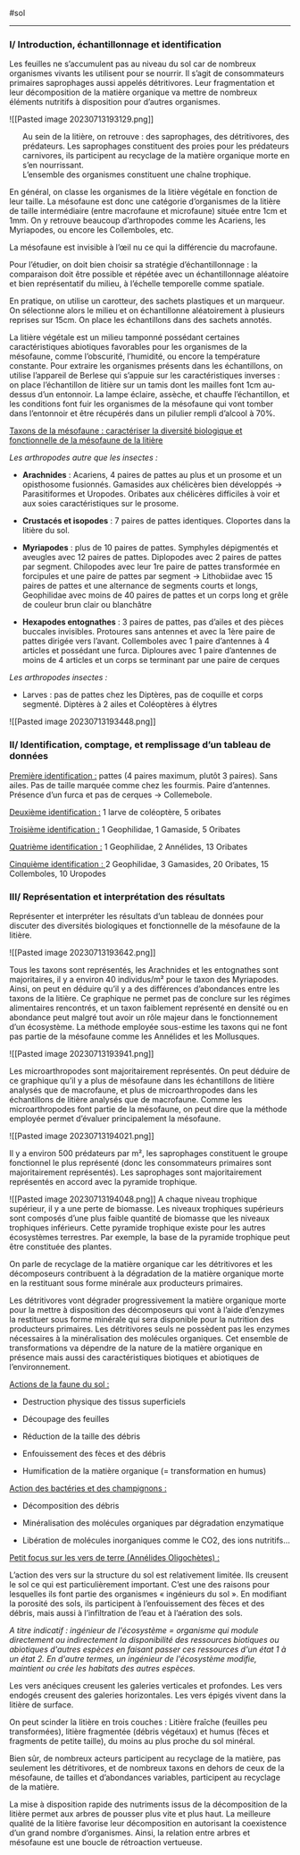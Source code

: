 #sol 
___

### I/ Introduction, échantillonnage et identification

Les feuilles ne s’accumulent pas au niveau du sol car de nombreux organismes vivants les utilisent pour se nourrir. Il s’agit de consommateurs primaires saprophages aussi appelés détritivores. Leur fragmentation et leur décomposition de la matière organique va mettre de nombreux éléments nutritifs à disposition pour d’autres organismes.

![[Pasted image 20230713193129.png]]
<ul> Au sein de la litière, on retrouve : des saprophages, des détritivores, des prédateurs. Les saprophages constituent des proies pour les prédateurs carnivores, ils participent au recyclage de la matière organique morte en s’en nourrissant.
<br>
L’ensemble des organismes constituent une chaîne trophique.</ul>

En général, on classe les organismes de la litière végétale en fonction de leur taille. La mésofaune est donc une catégorie d’organismes de la litière de taille intermédiaire (entre macrofaune et microfaune) située entre 1cm et 1mm. On y retrouve beaucoup d’arthropodes comme les Acariens, les Myriapodes, ou encore les Collemboles, etc.

La mésofaune est invisible à l’œil nu ce qui la différencie du macrofaune.

Pour l’étudier, on doit bien choisir sa stratégie d’échantillonnage : la comparaison doit être possible et répétée avec un échantillonnage aléatoire et bien représentatif du milieu, à l’échelle temporelle comme spatiale.

En pratique, on utilise un carotteur, des sachets plastiques et un marqueur. On sélectionne alors le milieu et on échantillonne aléatoirement à plusieurs reprises sur 15cm. On place les échantillons dans des sachets annotés.

La litière végétale est un milieu tamponné possédant certaines caractéristiques abiotiques favorables pour les organismes de la mésofaune, comme l’obscurité, l’humidité, ou encore la température constante. Pour extraire les organismes présents dans les échantillons, on utilise l’appareil de Berlese qui s’appuie sur les caractéristiques inverses : on place l’échantillon de litière sur un tamis dont les mailles font 1cm au-dessus d’un entonnoir. La lampe éclaire, assèche, et chauffe l’échantillon, et les conditions font fuir les organismes de la mésofaune qui vont tomber dans l’entonnoir et être récupérés dans un pilulier rempli d’alcool à 70%.

<u>Taxons de la mésofaune : caractériser la diversité biologique et fonctionnelle de la mésofaune de la litière</u>

*Les arthropodes autre que les insectes :*

- **Arachnides** : Acariens, 4 paires de pattes au plus et un prosome et un opisthosome fusionnés. Gamasides aux chélicères bien développés -> Parasitiformes et Uropodes. Oribates aux chélicères difficiles à voir et aux soies caractéristiques sur le prosome.

- **Crustacés et isopodes** : 7 paires de pattes identiques. Cloportes dans la litière du sol.

- **Myriapodes** : plus de 10 paires de pattes. Symphyles dépigmentés et aveugles avec 12 paires de pattes. Diplopodes avec 2 paires de pattes par segment. Chilopodes avec leur 1re paire de pattes transformée en forcipules et une paire de pattes par segment -> Lithobiidae avec 15 paires de pattes et une alternance de segments courts et longs, Geophilidae avec moins de 40 paires de pattes et un corps long et grêle de couleur brun clair ou blanchâtre

- **Hexapodes entognathes** : 3 paires de pattes, pas d’ailes et des pièces buccales invisibles. Protoures sans antennes et avec la 1ère paire de pattes dirigée vers l’avant. Collemboles avec 1 paire d’antennes à 4 articles et possédant une furca. Diploures avec 1 paire d’antennes de moins de 4 articles et un corps se terminant par une paire de cerques


*Les arthropodes insectes :*

- Larves : pas de pattes chez les Diptères, pas de coquille et corps segmenté. Diptères à 2 ailes et Coléoptères à élytres

![[Pasted image 20230713193448.png]]

### II/ Identification, comptage, et remplissage d’un tableau de données

<u>Première identification :</u> pattes (4 paires maximum, plutôt 3 paires). Sans ailes. Pas de taille marquée comme chez les fourmis. Paire d’antennes. Présence d’un furca et pas de cerques -> Collemebole.

<u>Deuxième identification :</u> 1 larve de coléoptère, 5 oribates

<u>Troisième identification :</u> 1 Geophilidae, 1 Gamaside, 5 Oribates

<u>Quatrième identification :</u> 1 Geophilidae, 2 Annélides, 13 Oribates

<u>Cinquième identification : </u>2 Geophilidae, 3 Gamasides, 20 Oribates, 15 Collemboles, 10 Uropodes

### III/ Représentation et interprétation des résultats

Représenter et interpréter les résultats d’un tableau de données pour discuter des diversités biologiques et fonctionnelle de la mésofaune de la litière.

![[Pasted image 20230713193642.png]]

Tous les taxons sont représentés, les Arachnides et les entognathes sont majoritaires, il y a environ 40 individus/m² pour le taxon des Myriapodes. Ainsi, on peut en déduire qu’il y a des différences d’abondances entre les taxons de la litière. Ce graphique ne permet pas de conclure sur les régimes alimentaires rencontrés, et un taxon faiblement représenté en densité ou en abondance peut malgré tout avoir un rôle majeur dans le fonctionnement d’un écosystème. La méthode employée sous-estime les taxons qui ne font pas partie de la mésofaune comme les Annélides et les Mollusques.

![[Pasted image 20230713193941.png]]

Les microarthropodes sont majoritairement représentés. On peut déduire de ce graphique qu’il y a plus de mésofaune dans les échantillons de litière analysés que de macrofaune, et plus de microarthropodes dans les échantillons de litière analysés que de macrofaune. Comme les microarthropodes font partie de la mésofaune, on peut dire que la méthode employée permet d’évaluer principalement la mésofaune.

![[Pasted image 20230713194021.png]]

Il y a environ 500 prédateurs par m², les saprophages constituent le groupe fonctionnel le plus représenté (donc les consommateurs primaires sont majoritairement représentés).
Les saprophages sont majoritairement représentés en accord avec la pyramide trophique.

![[Pasted image 20230713194048.png]]
A chaque niveau trophique supérieur, il y a une perte de biomasse. Les niveaux trophiques supérieurs sont composés d’une plus faible quantité de biomasse que les niveaux trophiques inférieurs. Cette pyramide trophique existe pour les autres écosystèmes terrestres. Par exemple, la base de la pyramide trophique peut être constituée des plantes.

On parle de recyclage de la matière organique car les détritivores et les décomposeurs contribuent à la dégradation de la matière organique morte en la restituant sous forme minérale aux producteurs primaires.

Les détritivores vont dégrader progressivement la matière organique morte pour la mettre à disposition des décomposeurs qui vont à l’aide d’enzymes la restituer sous forme minérale qui sera disponible pour la nutrition des producteurs primaires. Les détritivores seuls ne possèdent pas les enzymes nécessaires à la minéralisation des molécules organiques. Cet ensemble de transformations va dépendre de la nature de la matière organique en présence mais aussi des caractéristiques biotiques et abiotiques de l’environnement.

<u>Actions de la faune du sol :</u>

- Destruction physique des tissus superficiels

- Découpage des feuilles

- Réduction de la taille des débris

- Enfouissement des fèces et des débris

- Humification de la matière organique (= transformation en humus)


<u>Action des bactéries et des champignons :</u>

- Décomposition des débris

- Minéralisation des molécules organiques par dégradation enzymatique

- Libération de molécules inorganiques comme le CO2, des ions nutritifs…


<u>Petit focus sur les vers de terre (Annélides Oligochètes) :</u>

L’action des vers sur la structure du sol est relativement limitée. Ils creusent le sol ce qui est particulièrement important. C’est une des raisons pour lesquelles ils font partie des organismes « ingénieurs du sol ». En modifiant la porosité des sols, ils participent à l’enfouissement des fèces et des débris, mais aussi à l’infiltration de l’eau et à l’aération des sols.

*A titre indicatif : ingénieur de l'écosystème = organisme qui module directement ou indirectement la disponibilité des ressources biotiques ou abiotiques d'autres espèces en faisant passer ces ressources d'un état 1 à un état 2. En d'autre termes, un ingénieur de l'écosystème modifie, maintient ou crée les habitats des autres espèces.*

Les vers anéciques creusent les galeries verticales et profondes. Les vers endogés creusent des galeries horizontales. Les vers épigés vivent dans la litière de surface.

On peut scinder la litière en trois couches : Litière fraîche (feuilles peu transformées), litière fragmentée (débris végétaux) et humus (fèces et fragments de petite taille), du moins au plus proche du sol minéral.

Bien sûr, de nombreux acteurs participent au recyclage de la matière, pas seulement les détritivores, et de nombreux taxons en dehors de ceux de la mésofaune, de tailles et d’abondances variables, participent au recyclage de la matière.

La mise à disposition rapide des nutriments issus de la décomposition de la litière permet aux arbres de pousser plus vite et plus haut. La meilleure qualité de la litière favorise leur décomposition en autorisant la coexistence d’un grand nombre d’organismes. Ainsi, la relation entre arbres et mésofaune est une boucle de rétroaction vertueuse.